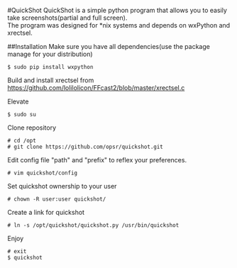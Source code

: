 #QuickShot
QuickShot is a simple python program that allows you to easily take screenshots(partial and full screen).  
The program was designed for *nix systems and depends on wxPython and xrectsel.

##Installation
Make sure you have all dependencies(use the package manage for your distribution)

    $ sudo pip install wxpython
Build and install xrectsel from https://github.com/lolilolicon/FFcast2/blob/master/xrectsel.c


Elevate

    $ sudo su
Clone repository  

    # cd /opt
    # git clone https://github.com/opsr/quickshot.git
Edit config file "path" and "prefix" to reflex your preferences.

    # vim quickshot/config
Set quickshot ownership to your user

    # chown -R user:user quickshot/
Create a link for quickshot

    # ln -s /opt/quickshot/quickshot.py /usr/bin/quickshot
Enjoy

    # exit
    $ quickshot
